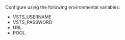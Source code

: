 Configure using the following environmental variables:  
* VSTS_USERNAME  
* VSTS_PASSWORD  
* URL  
* POOL